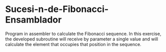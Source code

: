 # Sucesi-n-de-Fibonacci-Ensamblador
Program in assembler to calculate the Fibonacci sequence. In this exercise, the developed subroutine will receive by parameter a single value and will calculate the element that occupies that position in the sequence.
